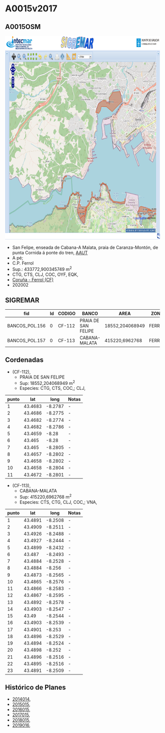 
# A0015v2017

## A0015OSM

<img src="https://raw.githubusercontent.com/galirema/galirema-notas/gh-pages/en/pages/uploads/images/A0015OSM.png" alt="A0015OSM" width="824" height="663">


* San Felipe, enseada de Cabana-A Malata, praia de Caranza-Montón, de punta Cornida á ponte do tren, [AAUT](ZonasDeProduccionAAUT.md)
* A pé;
* C.P. Ferrol
* Sup.: 433772,900345749 m<sup>2</sup>
* CTG, CTS, CLJ, COC, OYF, EQK,
* [Coruña - Ferrol (CF)](zp-CF.md)
* 202002


## SIGREMAR

|fid|Id|CODIGO|BANCO|AREA|ZONA|CONFRARIA|REXIMEN|MODALIDADE|PROVINCIA|ESP\_OBXET|ESP_SECUND|X|Y
|---|--|------|-----|----|----|---------|-------|----------|---------|---------|----------|-|-|
|BANCOS_POL.156|0|CF-112|PRAIA DE SAN FELIPE|18552,204068949|FERROL|FERROL|AUTORIZACION|PE|A CORUÑA|CTG, CTS, COC,|CLJ,|558264.0|4812927.0|
|BANCOS_POL.157|0|CF-113|CABANA-MALATA|415220,6962768|FERROL|FERROL|AUTORIZACION|PE|A CORUÑA|CTS, CTG, CLJ, COC,|VNA,|560866.0|4815541.0|



 

## Cordenadas

* (CF-112),
	* PRAIA DE SAN FELIPE
	* Sup: 18552,204068949 m<sup>2</sup>
	* Especies: CTG, CTS, COC,; CLJ,

|punto|lat|long|Notas|
|-----|---|----|-----|
|1|43.4683|-8.2787|-|
|2|43.4686|-8.2775|-|
|3|43.4682|-8.2774|-|
|4|43.4682|-8.2786|-|
|5|43.4659|-8.28|-|
|6|43.465|-8.28|-|
|7|43.465|-8.2805|-|
|8|43.4657|-8.2802|-|
|9|43.4658|-8.2802|-|
|10|43.4658|-8.2804|-|
|11|43.4672|-8.2801|-|



* (CF-113),
	* CABANA-MALATA
	* Sup: 415220,6962768 m<sup>2</sup>
	* Especies: CTS, CTG, CLJ, COC,; VNA,

|punto|lat|long|Notas|
|-----|---|----|-----|
|1|43.4891|-8.2508|-|
|2|43.4909|-8.2511|-|
|3|43.4926|-8.2488|-|
|4|43.4927|-8.2444|-|
|5|43.4899|-8.2432|-|
|6|43.487|-8.2493|-|
|7|43.4884|-8.2528|-|
|8|43.4884|-8.256|-|
|9|43.4873|-8.2565|-|
|10|43.4865|-8.2576|-|
|11|43.4866|-8.2583|-|
|12|43.4867|-8.2595|-|
|13|43.4892|-8.2578|-|
|14|43.4903|-8.2547|-|
|15|43.49|-8.2544|-|
|16|43.4903|-8.2539|-|
|17|43.4901|-8.253|-|
|18|43.4896|-8.2529|-|
|19|43.4894|-8.2524|-|
|20|43.4898|-8.252|-|
|21|43.4896|-8.2516|-|
|22|43.4895|-8.2516|-|
|23|43.4891|-8.2509|-|






## Histórico de Planes


+ [2014014](http://www.galiciamarineira.info/content/pexma2014AAUT014),
+ [2015015](http://www.galiciamarineira.info/content/pexma2015AAUT015),
+ [2016015](http://www.galiciamarineira.info/content/pexma2016AAUT015),
+ [2017015](https://galirema.wikia.org/es/wiki/Pexma2017AAUT015),
+ [2018015](https://galirema.wikia.org/es/wiki/Pexma2018AAUT015),
+ [2019016](https://galirema.wikia.org/es/wiki/Pexma2019AAUT016),


